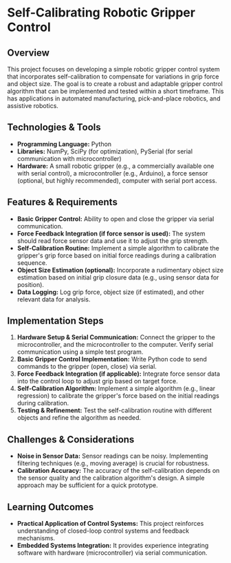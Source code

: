 # Self-Calibrating Robotic Gripper Control

## Overview

This project focuses on developing a simple robotic gripper control system that incorporates self-calibration to compensate for variations in grip force and object size.  The goal is to create a robust and adaptable gripper control algorithm that can be implemented and tested within a short timeframe. This has applications in automated manufacturing, pick-and-place robotics, and assistive robotics.

## Technologies & Tools

* **Programming Language:** Python
* **Libraries:** NumPy, SciPy (for optimization), PySerial (for serial communication with microcontroller)
* **Hardware:**  A small robotic gripper (e.g., a commercially available one with serial control), a microcontroller (e.g., Arduino), a force sensor (optional, but highly recommended), computer with serial port access.


## Features & Requirements

- **Basic Gripper Control:**  Ability to open and close the gripper via serial communication.
- **Force Feedback Integration (if force sensor is used):** The system should read force sensor data and use it to adjust the grip strength.
- **Self-Calibration Routine:** Implement a simple algorithm to calibrate the gripper's grip force based on initial force readings during a calibration sequence.
- **Object Size Estimation (optional):** Incorporate a rudimentary object size estimation based on initial grip closure data (e.g., using sensor data for position).
- **Data Logging:** Log grip force, object size (if estimated), and other relevant data for analysis.


## Implementation Steps

1. **Hardware Setup & Serial Communication:** Connect the gripper to the microcontroller, and the microcontroller to the computer. Verify serial communication using a simple test program.
2. **Basic Gripper Control Implementation:**  Write Python code to send commands to the gripper (open, close) via serial.
3. **Force Feedback Integration (if applicable):** Integrate force sensor data into the control loop to adjust grip based on target force.
4. **Self-Calibration Algorithm:** Implement a simple algorithm (e.g., linear regression) to calibrate the gripper's force based on the initial readings during calibration.
5. **Testing & Refinement:** Test the self-calibration routine with different objects and refine the algorithm as needed.


## Challenges & Considerations

- **Noise in Sensor Data:** Sensor readings can be noisy. Implementing filtering techniques (e.g., moving average) is crucial for robustness.
- **Calibration Accuracy:**  The accuracy of the self-calibration depends on the sensor quality and the calibration algorithm's design.  A simple approach may be sufficient for a quick prototype.


## Learning Outcomes

- **Practical Application of Control Systems:**  This project reinforces understanding of closed-loop control systems and feedback mechanisms.
- **Embedded Systems Integration:**  It provides experience integrating software with hardware (microcontroller) via serial communication.


